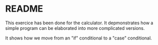 # README #

This exercice has been done for the calculator. It depmonstrates how a simple program can be elaborated into more complicated versions.

It shows how we move from an "if" conditional to a "case" conditional.
